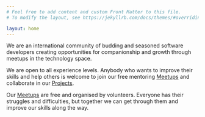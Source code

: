 ```yaml
---
# Feel free to add content and custom Front Matter to this file.
# To modify the layout, see https://jekyllrb.com/docs/themes/#overriding-theme-defaults

layout: home
---
```


We are an international community of budding and seasoned software developers creating opportunities for companionship and growth through meetups in the technology space.

We are open to all experience levels. Anybody who wants to improve their skills and help others is welcome to join our free mentoring [Meetups](meetup.markdown) and collaborate in our [Projects](projects.markdown).

Our [Meetups](meetup.markdown) are free and organised by volunteers. 
Everyone has their struggles and difficulties, but together we can get through them and improve our skills along the way.
